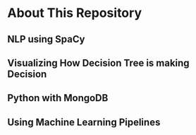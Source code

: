 # About This Repository
## NLP using SpaCy
## Visualizing How Decision Tree is making Decision
## Python with MongoDB
## Using Machine Learning Pipelines
